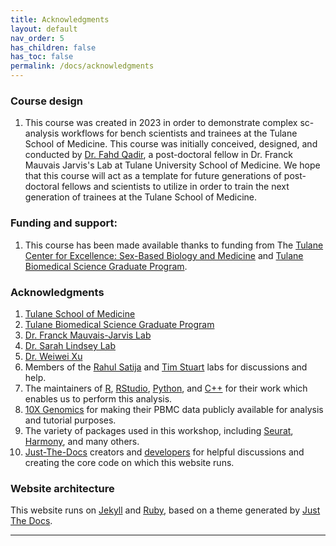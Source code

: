 ```yaml
---
title: Acknowledgments
layout: default
nav_order: 5
has_children: false
has_toc: false
permalink: /docs/acknowledgments
---
```

### Course design
1. This course was created in 2023 in order to demonstrate complex sc-analysis workflows for bench scientists and trainees at the Tulane School of Medicine. This course was initially conceived, designed, and conducted by [Dr. Fahd Qadir](https://fahdqadir.phd.sh/), a post-doctoral fellow in Dr. Franck Mauvais Jarvis's Lab at Tulane University School of Medicine. We hope that this course will act as a template for future generations of post-doctoral fellows and scientists to utilize in order to train the next generation of trainees at the Tulane School of Medicine.

### Funding and support:
1. This course has been made available thanks to funding from The [Tulane Center for Excellence: Sex-Based Biology and Medicine](https://sbm.tulane.edu/) and [Tulane Biomedical Science Graduate Program](https://medicine.tulane.edu/education/biomedical-sciences-graduate-program).

### Acknowledgments
1. [Tulane School of Medicine](https://medicine.tulane.edu/)
2. [Tulane Biomedical Science Graduate Program](https://medicine.tulane.edu/education/biomedical-sciences-graduate-program)
3. [Dr. Franck Mauvais-Jarvis Lab](https://medicine.tulane.edu/diabetes-research-program/mauvais-jarvis-lab)
4. [Dr. Sarah Lindsey Lab](https://lindseylab.tulane.edu/)
5. [Dr. Weiwei Xu](https://medicine.tulane.edu/biomedical-sciences-graduate-program/administration)
6. Members of the [Rahul Satija](https://satijalab.org/) and [Tim Stuart](https://stuartlab.org/) labs for discussions and help.
7. The maintainers of [R](https://www.r-project.org/about.html), [RStudio](https://posit.co/products/open-source/rstudio/), [Python](https://www.python.org/about/), and [C++](https://en.wikipedia.org/wiki/C%2B%2B) for their work which enables us to perform this analysis.
8. [10X Genomics](https://www.10xgenomics.com/) for making their PBMC data publicly available for analysis and tutorial purposes.
9. The variety of packages used in this workshop, including [Seurat](https://satijalab.org/seurat/#about-seurat), [Harmony](https://portals.broadinstitute.org/harmony/), and many others.
10. [Just-The-Docs](https://just-the-docs.com/#about-the-project) creators and [developers](https://just-the-docs.com/#thank-you-to-the-contributors-of-just-the-docs) for helpful discussions and creating the core code on which this website runs.

### Website architecture
This website runs on [Jekyll](https://jekyllrb.com/) and [Ruby](https://www.ruby-lang.org/en/), based on a theme generated by [Just The Docs](https://just-the-docs.com/#about-the-project).

----

[Just the Docs]: https://just-the-docs.github.io/just-the-docs/
[GitHub Pages]: https://docs.github.com/en/pages
[README]: https://github.com/just-the-docs/just-the-docs-template/blob/main/README.md
[Jekyll]: https://jekyllrb.com
[GitHub Pages / Actions workflow]: https://github.blog/changelog/2022-07-27-github-pages-custom-github-actions-workflows-beta/
[use this template]: https://github.com/just-the-docs/just-the-docs-template/generate
